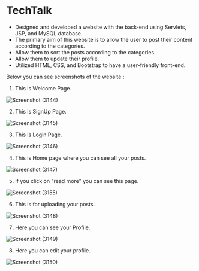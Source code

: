 # TechTalk

- Designed and developed a website with the back-end using Servlets, JSP, and MySQL database.
- The primary aim of this website is to allow the user to post their content according to the categories.
- Allow them to sort the posts according to the categories.
- Allow them to update their profile.
- Utilized HTML, CSS, and Bootstrap to have a user-friendly front-end.

Below you can see screenshots of the website : 

1) This is Welcome Page.

![Screenshot (3144)](https://user-images.githubusercontent.com/49035527/133880503-8d6f590a-57ba-4c4f-8104-c786ee699eb4.png)

2) This is SignUp Page.

![Screenshot (3145)](https://user-images.githubusercontent.com/49035527/133880505-7be7da32-60dc-4fc9-83ed-a0acce5bcc97.png)

3) This is Login Page.

![Screenshot (3146)](https://user-images.githubusercontent.com/49035527/133880507-f7c0c210-9c00-4fb4-aa36-a23785f9dc8c.png)

4) This is Home page where you can see all your posts.

![Screenshot (3147)](https://user-images.githubusercontent.com/49035527/133880510-96b7611c-69eb-4b79-b1fe-1e92475f7481.png)

5) If you click on "read more" you can see this page.

![Screenshot (3155)](https://user-images.githubusercontent.com/49035527/133880527-5a410f64-86a3-4da2-9a68-1523983935d4.png)

6) This is for uploading your posts.

![Screenshot (3148)](https://user-images.githubusercontent.com/49035527/133880517-c851a965-8190-450e-8c79-274afddade40.png)

7) Here you can see your Profile.

![Screenshot (3149)](https://user-images.githubusercontent.com/49035527/133880518-b7952010-2e4c-4750-a018-c2e458dee598.png)

8) Here you can edit your profile.

![Screenshot (3150)](https://user-images.githubusercontent.com/49035527/133880521-bcca04fc-0ada-47ec-9cb0-babc0e1f21f9.png)

